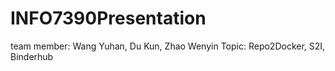 # INFO7390Presentation
team member: Wang Yuhan, Du Kun, Zhao Wenyin
Topic: Repo2Docker, S2I, Binderhub
